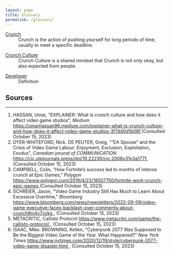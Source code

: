 ```yaml
---
layout: page
title: Glossary
permalink: /glossary/
---
```



<dl>
 <dt id="Crunch"><a href="/ENG-ZP3/static_files/presentations/intro.html#Crunch">Crunch</a></dt>
 <dd>Crunch is the action of pushing yourself for long periods of time, usually to meet a specific deadline.</dd>
</dl>

<dl>
 <dt id="CrunchCulture"><a href="/ENG-ZP3/static_files/presentations/intro.html#CrunchCulture">Crunch Culture</a></dt>
 <dd>Crunch Culture is a shared mindset that Crunch is not only okay, but also expected from people.</dd>
</dl>

<dl>
 <dt id="Developer"><a href="/ENG-ZP3/static_files/presentations/intro.html#Developer">Developer</a></dt>
 <dd>Definition</dd>
</dl>


<h2>Sources</h2>
<hr>
<ol type="1">
    <li>HASSAN, Umar, "EXPLAINER: What is crunch culture and how does it affect video game studios", <i>Medium</i> <a href="https://umarhassan96.medium.com/explainer-what-is-crunch-culture-and-how-does-it-affect-video-game-studios-3f7d40d1b08f">https://umarhassan96.medium.com/explainer-what-is-crunch-culture-and-how-does-it-affect-video-game-studios-3f7d40d1b08f</a>,(Consulted October 15, 2023)</li>
    <li>DYER-WHITEFORD, Nick. DE PEUTER, Greig, "“EA Spouse” and the Crisis of Video Game Labour: Enjoyment, Exclusion, Exploitation, Exodus", <i>Canadian jorunal of COMMUNICATION</i> 
        <a href="https://cjc.utpjournals.press/doi/10.22230/cjc.2006v31n3a17711">
            https://cjc.utpjournals.press/doi/10.22230/cjc.2006v31n3a1771</a>,(Consulted October 15, 2023)
    </li>
    <li>CAMPBELL, Colin, "How Fortnite’s success led to months of intense crunch at Epic Games," <i>Polygon</i> 
        <a href="https://www.polygon.com/2019/4/23/18507750/fortnite-work-crunch-epic-games">
            https://www.polygon.com/2019/4/23/18507750/fortnite-work-crunch-epic-games</a>,(Consulted October 15, 2023)
    </li>
    <li>SCHREIER, Jason, "Video Game Industry Still Has Much to Learn About Excessive Overtime," <i>Bloomberg</i> 
        <a href="https://www.bloomberg.com/news/newsletters/2022-09-09/video-game-executive-faces-backlash-over-comments-about-crunch#xj4y7vzkg">
            https://www.bloomberg.com/news/newsletters/2022-09-09/video-game-executive-faces-backlash-over-comments-about-crunch#xj4y7vzkg
        </a>, (Consulted October 15, 2023)
    </li>
    <li>
        METACRITIC, Callisto Protocol 
        <a href="https://www.metacritic.com/game/the-callisto-protocol/">
            https://www.metacritic.com/game/the-callisto-protocol/
        </a>, (Consulted October 15, 2023)
    </li>
    <li>
        ISAAC, Mike. BROWNING, Kellen, "Cyberpunk 2077 Was Supposed to Be the Biggest Video Game of the Year. What Happened?"
        <i>New York Times</i>
        <a href="https://www.nytimes.com/2020/12/19/style/cyberpunk-2077-video-game-disaster.html">
            https://www.nytimes.com/2020/12/19/style/cyberpunk-2077-video-game-disaster.html
        </a>, (Consulted October 15, 2023)
    </li>
 </ol>